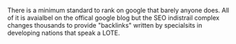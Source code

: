 There is a minimum standard to rank on google that barely anyone does.
All of it is avaialbel on the offical google blog but the SEO indistrail complex changes thousands to provide "backlinks" written by specialsits in developing nations that speak a LOTE.

